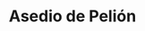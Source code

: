 ﻿---
title: "Asedio de Pelión"
permalink: periodes_418.html
layout: periode
dataInici: -355
sidebar: periodes
pares:
  - id: 38
    title: "Alejandro Magno"
    dataInici: "(-336)"
    dataFi: "(-323)"

fills:
jocsPrincipals:
jocsEscenaris:
jocsEpoca:
  - title: "The Great Battles of Alexander: Macedonian Art of War"
    bggId: 176596
    escenari: "Pelium"

  - title: "The Great Battles of Alexander: Deluxe Edition"
    bggId: 11057
    escenari: "Pelium"

jocsEpocaEscenaris:
---

